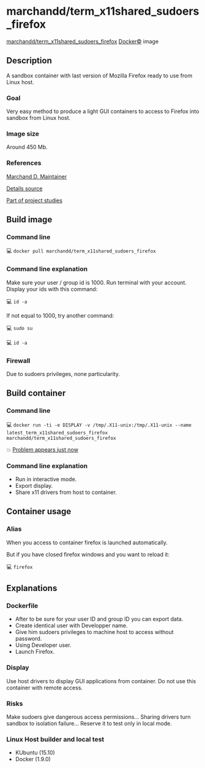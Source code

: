 # marchandd/term_x11shared_sudoers_firefox

[marchandd/term_x11shared_sudoers_firefox](https://registry.hub.docker.com/u/marchandd/term_x11shared_sudoers_firefox/ "MarchandD")  [Docker:copyright:](https://docs.docker.com/ "Docker") image

## Description

A sandbox container with last version of Mozilla Firefox ready to use from Linux host.

### Goal

Very easy method to produce a light GUI containers to access to Firefox into sandbox from Linux host.

### Image size

Around 450 Mb.

### References

[Marchand D. Maintainer](https://github.com/marchandd/ "Maintainer")

[Details source](https://github.com/marchandd/term_x11shared_sudoers_firefox/ "Details")

[Part of project studies](https://github.com/marchandd/docker_index/ "References")

## Build image

### Command line

:computer: `docker pull marchandd/term_x11shared_sudoers_firefox`

### Command line explanation

Make sure your user / group id is 1000.
Run terminal with your account. Display your ids with this command:

:computer: `id -a`

If not equal to 1000, try another command:

:computer: `sudo su`

:computer: `id -a`

### Firewall

Due to sudoers privileges, none particularity.

## Build container

### Command line

:computer: `docker run -ti -e DISPLAY -v /tmp/.X11-unix:/tmp/.X11-unix --name latest_term_x11shared_sudoers_firefox marchandd/term_x11shared_sudoers_firefox`

:boom: [Problem appears just now](https://github.com/marchandd/term_x11shared_sudoers_firefox/blob/master/conflicts.md "Conflicts")

### Command line explanation

- Run in interactive mode.
- Export display.
- Share x11 drivers from host to container.

## Container usage

### Alias

When you access to container firefox is launched automatically.

But if you have closed firefox windows and you want to reload it:

:computer: `firefox`

## Explanations

### Dockerfile

- After to be sure for your user ID and group ID you can export data.
- Create identical user with Developper name.
- Give him sudoers privileges to machine host to access without password.
- Using Developer user.
- Launch Firefox.

### Display

Use host drivers to display GUI applications from container.
Do not use this container with remote access.

### Risks

Make sudoers give dangerous access permissions...
Sharing drivers turn sandbox to isolation failure...
Reserve it to test only in local mode.

### Linux Host builder and local test

- KUbuntu (15.10)
- Docker (1.9.0)

